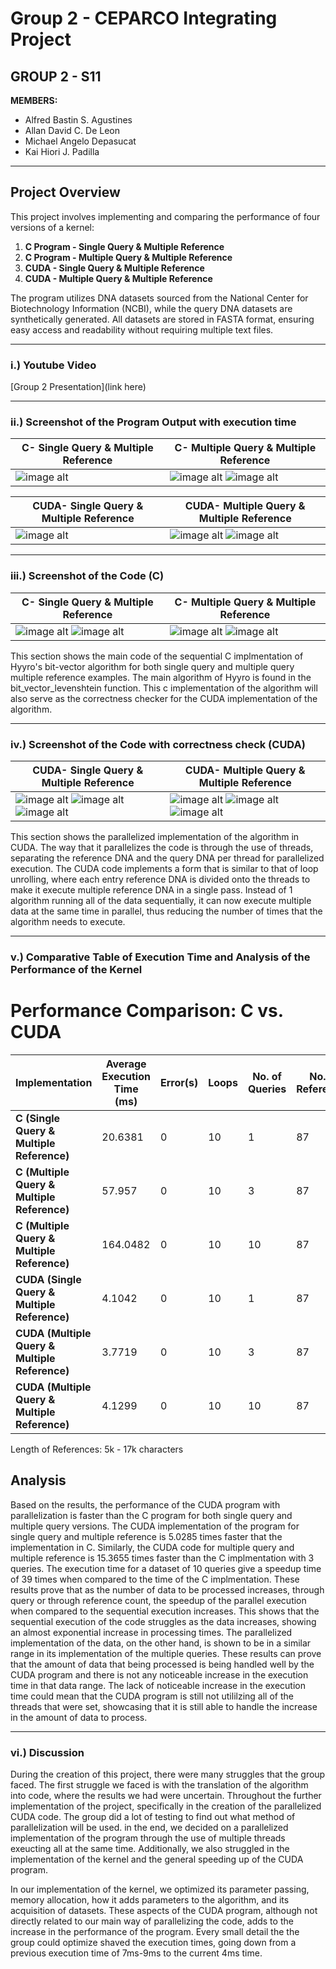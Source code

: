 # **Group 2 - CEPARCO Integrating Project**
## **GROUP 2 - S11**

**MEMBERS:**

- Alfred Bastin S. Agustines
- Allan David C. De Leon
- Michael Angelo Depasucat
- Kai Hiori J. Padilla

---

## **Project Overview**
This project involves implementing and comparing the performance of four versions of a kernel:
1. **C Program - Single Query & Multiple Reference**
2. **C Program - Multiple Query & Multiple Reference**
3. **CUDA - Single Query & Multiple Reference**
4. **CUDA - Multiple Query & Multiple Reference**

The program utilizes DNA datasets sourced from the National Center for Biotechnology Information (NCBI), while the query DNA datasets are synthetically generated. All datasets are stored in FASTA format, ensuring easy access and readability without requiring multiple text files.

---
### **i.) Youtube Video**
[Group 2 Presentation](link here)

---
### **ii.) Screenshot of the Program Output with execution time**

|    C- Single Query & Multiple Reference   |  C- Multiple Query & Multiple Reference   |
| ----------------------------------------- | ----------------------------------------- |
|  ![image alt](https://github.com/MichaelGelo/GRP2_CEPARCO_IP/blob/4c8a941a1cb7277bfbdd0dc9e6583f211c4f68b4/image/C-sq-mr.png) | ![image alt](https://github.com/MichaelGelo/GRP2_CEPARCO_IP/blob/b781e3793e56de4a8152779d2b5f08ce458980aa/image/C-mq-mr.png) ![image alt](https://github.com/MichaelGelo/GRP2_CEPARCO_IP/blob/499c65b8534ebe1c434a72df68360d1b8701d1b0/image/Cmm-new.png) |

|    CUDA- Single Query & Multiple Reference   |  CUDA- Multiple Query & Multiple Reference   |
| ----------------------------------------- | ----------------------------------------- |
|  ![image alt](https://github.com/MichaelGelo/GRP2_CEPARCO_IP/blob/4c8a941a1cb7277bfbdd0dc9e6583f211c4f68b4/image/CUDAsm-result.png) | ![image alt](https://github.com/MichaelGelo/GRP2_CEPARCO_IP/blob/1cd45b8688a66018a3249561df18c9d5018b4e41/image/CUDAmm-result.png) ![image alt](https://github.com/MichaelGelo/GRP2_CEPARCO_IP/blob/1cd45b8688a66018a3249561df18c9d5018b4e41/image/CUDAmm-new.png) |

---
### **iii.) Screenshot of the Code (C)**

|    C- Single Query & Multiple Reference   |  C- Multiple Query & Multiple Reference   |
| ----------------------------------------- | ----------------------------------------- |
| ![image alt](https://github.com/MichaelGelo/GRP2_CEPARCO_IP/blob/fab0f8de8ab8d70c1875c4f52f924e664517d57c/image/Csqmr-levCode.png) ![image alt](https://github.com/MichaelGelo/GRP2_CEPARCO_IP/blob/c6072b6269867522ba91176e041ca585818046b6/image/Csqmr-main.png) | ![image alt](https://github.com/MichaelGelo/GRP2_CEPARCO_IP/blob/fab0f8de8ab8d70c1875c4f52f924e664517d57c/image/Csqmr-levCode.png) ![image alt](https://github.com/MichaelGelo/GRP2_CEPARCO_IP/blob/c6072b6269867522ba91176e041ca585818046b6/image/Cmqmr-main.png) |

This section shows the main code of the sequential C implmentation of Hyyro's bit-vector algorithm for both single query and multiple query multiple reference examples. The main algorithm of Hyyro is found in the bit_vector_levenshtein function. This c implementation of the algorithm will also serve as the correctness checker for the CUDA implementation of the algorithm.  

---
### **iv.) Screenshot of the Code with correctness check (CUDA)**

|    CUDA- Single Query & Multiple Reference   |  CUDA- Multiple Query & Multiple Reference   |
| ----------------------------------------- | ----------------------------------------- |
|  ![image alt](https://github.com/MichaelGelo/GRP2_CEPARCO_IP/blob/486e7d6647b942f86c2d5972733227d5563c80a2/image/CUDAsm-lev.png) ![image alt](https://github.com/MichaelGelo/GRP2_CEPARCO_IP/blob/486e7d6647b942f86c2d5972733227d5563c80a2/image/CUDAsm-kernel.png) ![image alt](https://github.com/MichaelGelo/GRP2_CEPARCO_IP/blob/486e7d6647b942f86c2d5972733227d5563c80a2/image/CUDAsm-error.png) | ![image alt](https://github.com/MichaelGelo/GRP2_CEPARCO_IP/blob/a984ccb99568fe0d70b64c7ecb4c09caac8da6c2/image/CUDAmm-lev.png) ![image alt](https://github.com/MichaelGelo/GRP2_CEPARCO_IP/blob/4c8a941a1cb7277bfbdd0dc9e6583f211c4f68b4/image/CUDAmm-kernel.png) ![image alt](https://github.com/MichaelGelo/GRP2_CEPARCO_IP/blob/4c8a941a1cb7277bfbdd0dc9e6583f211c4f68b4/image/CUDAmm-error.png) |

This section shows the parallelized implementation of the algorithm in CUDA. The way that it parallelizes the code is through the use of threads, separating the reference DNA and the query DNA per thread for parallelized execution. The CUDA code implements a form that is similar to that of loop unrolling, where each entry reference DNA is divided onto the threads to make it execute multiple reference DNA in a single pass. Instead of 1 algorithm running all of the data sequentially, it can now execute multiple data at the same time in parallel, thus reducing the number of times that the algorithm needs to execute. 

---

### **v.) Comparative Table of Execution Time and Analysis of the Performance of the Kernel**

# Performance Comparison: C vs. CUDA

| Implementation                                  | Average Execution Time (ms) | Error(s) | Loops | No. of Queries | No. of References |
|-------------------------------------------------|--------------------|---------|-------|------------|------------|
| **C (Single Query & Multiple Reference)**       |      20.6381             |     0   |   10   |      1     |     87     |     
| **C (Multiple Query & Multiple Reference)**     |           57.957         |     0   |   10   |      3     |     87     |
| **C (Multiple Query & Multiple Reference)**     |           164.0482         |     0   |   10   |      10     |     87     |
| **CUDA (Single Query & Multiple Reference)**    |         4.1042           |     0   |   10   |      1     |      87     |
| **CUDA (Multiple Query & Multiple Reference)**  |         3.7719           |     0   |   10   |      3     |      87    |
| **CUDA (Multiple Query & Multiple Reference)**  |         4.1299           |     0   |   10   |      10     |      87    |

Length of References: 5k - 17k characters
## Analysis

Based on the results, the performance of the CUDA program with parallelization is faster than the C program for both single query and multiple query versions. The CUDA implementation of the program for single query and multiple reference is 5.0285 times faster that the implementation in C. Similarly, the CUDA code for multiple query and multiple reference is 15.3655 times faster than the C implmentation with 3 queries. The execution time for a dataset of 10 queries give a speedup time of 39 times when compared to the time of the C implmentation. These results prove that as the number of data to be processed increases, through query or through reference count, the speedup of the parallel execution when compared to the sequential execution increases. This shows that the sequential execution of the code struggles as the data increases, showing an almost exponential increase in processing times. The parallelized implementation of the data, on the other hand, is shown to be in a similar range in its implementation of the multiple queries. These results can prove that the amount of data that being processed is being handled well by the CUDA program and there is not any noticeable increase in the execution time in that data range. The lack of noticeable increase in the execution time could mean that the CUDA program is still not utililzing all of the threads that were set, showcasing that it is still able to handle the increase in the amount of data to process.

---
### **vi.) Discussion**

During the creation of this project, there were many struggles that the group faced. The first struggle we faced is with the translation of the algorithm into code, where the results we had were uncertain. Throughout the further implementation of the project, specifically in the creation of the parallelized CUDA code. The group did a lot of testing to find out what method of parallelization will be used. in the end, we decided on a parallelized implementation of the program through the use  of multiple threads exeucting all at the same time. Additionally, we also struggled in the implementation of the kernel and the general speeding up of the CUDA program. 

In our implementation of the kernel, we optimized its parameter passing, memory allocation, how it adds parameters to the algorithm, and its acquisition of datasets. These aspects of the CUDA program, although not directly related to our main way of parallelizing the code, adds to the increase in the performance of the program. Every small detail the the group could optimize shaved the execution times, going down from a previous execution time of 7ms-9ms to the current 4ms time.


